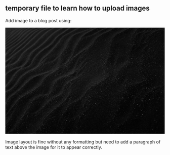 ## temporary file to learn how to upload images

Add image to a blog post using:

![testing image](/assets/images/pexels-adrien-olichon-2387793.jpg)

Image layout is fine without any formatting but need to add a paragraph of text above the image for it to appear correctly.
